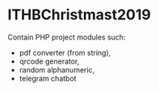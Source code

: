 # ITHBChristmast2019
Contain PHP project modules such:

- pdf converter (from string),
- qrcode generator,
- random alphanumeric,
- telegram chatbot
